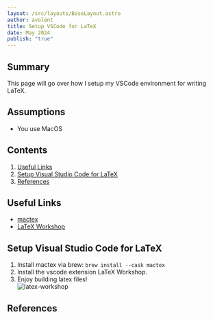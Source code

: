 ```yaml
---
layout: /src/layouts/BaseLayout.astro
author: avolent
title: Setup VSCode for LaTeX
date: May 2024
publish: "true"
---
```


## Summary

This page will go over how I setup my VSCode environment for writing LaTeX.

## Assumptions

- You use MacOS

## Contents

1. [Useful Links](#useful-links)
2. [Setup Visual Studio Code for LaTeX](#setup-visual-studio-code-for-latex)
3. [References](#references)

## Useful Links

- [mactex](https://www.tug.org/mactex/)
- [LaTeX Workshop](https://marketplace.visualstudio.com/items?itemName=James-Yu.latex-workshop)

## Setup Visual Studio Code for LaTeX

1. Install mactex via brew: `brew install --cask mactex`
2. Install the vscode extension LaTeX Workshop.
3. Enjoy building latex files!  
   ![latex-workshop](/images/tools/setup%20vscode%20for%20latex/latex_workshop.png)

## References